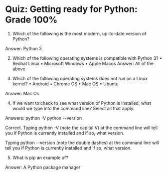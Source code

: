 # Quiz: Getting ready for Python: Grade 100%

1. Which of the following is the most modern, up-to-date version of Python?

Answer: Python 3

2. Which of the following operating systems is compatible with Python 3?
• Redhat Linux
• Microsoft Windows
• Apple Macos
Answer: All of the above

3. Which of the following operating systems does not run on a Linux kernel?
• Android
• Chrome OS
• Mac OS
• Ubuntu

Answer: Mac Os

4. If we want to check to see what version of Python is installed, what would we type 
into the command line? Select all that apply.

Answers: 
python -V
python --version

Correct. Typing python -V (note the capital V) at the command line will tell you if 
Python is currently installed and if so, what version.

Typing python --version (note the double dashes) at the command line will tell you 
if Python is currently installed and if so, what version.

5. What is pip an example of?

Answer: A Python package manager
